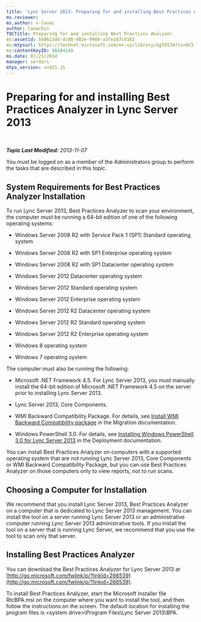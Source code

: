 ```yaml
---
title: 'Lync Server 2013: Preparing for and installing Best Practices Analyzer'
ms.reviewer: 
ms.author: v-lanac
author: lanachin
TOCTitle: Preparing for and installing Best Practices Analyzer
ms:assetid: 550613dd-dc08-482e-9980-a3fe187cd162
ms:mtpsurl: https://technet.microsoft.com/en-us/library/Gg591347(v=OCS.15)
ms:contentKeyID: 48184149
ms.date: 07/23/2014
manager: serdars
mtps_version: v=OCS.15
---
```


<div data-xmlns="http://www.w3.org/1999/xhtml">

<div class="topic" data-xmlns="http://www.w3.org/1999/xhtml" data-msxsl="urn:schemas-microsoft-com:xslt" data-cs="http://msdn.microsoft.com/en-us/">

<div data-asp="http://msdn2.microsoft.com/asp">

# Preparing for and installing Best Practices Analyzer in Lync Server 2013

</div>

<div id="mainSection">

<div id="mainBody">

<span> </span>

_**Topic Last Modified:** 2013-11-07_

You must be logged on as a member of the Administrators group to perform the tasks that are described in this topic.

<div>

## System Requirements for Best Practices Analyzer Installation

To run Lync Server 2013, Best Practices Analyzer to scan your environment, the computer must be running a 64-bit edition of one of the following operating systems:

  - Windows Server 2008 R2 with Service Pack 1 (SP1) Standard operating system

  - Windows Server 2008 R2 with SP1 Enterprise operating system

  - Windows Server 2008 R2 with SP1 Datacenter operating system

  - Windows Server 2012 Datacenter operating system

  - Windows Server 2012 Standard operating system

  - Windows Server 2012 Enterprise operating system

  - Windows Server 2012 R2 Datacenter operating system

  - Windows Server 2012 R2 Standard operating system

  - Windows Server 2012 R2 Enterprise operating system

  - Windows 8 operating system

  - Windows 7 operating system

The computer must also be running the following:

  - Microsoft .NET Framework 4.5. For Lync Server 2013, you must manually install the 64-bit edition of Microsoft .NET Framework 4.5 on the server prior to installing Lync Server 2013.

  - Lync Server 2013, Core Components.

  - WMI Backward Compatibility Package. For details, see [Install WMI Backward Compatibility package](install-wmi-backward-compatibility-package.md) in the Migration documentation.

  - Windows PowerShell 3.0. For details, see [Installing Windows PowerShell 3.0 for Lync Server 2013](lync-server-2013-installing-windows-powershell-3-0.md) in the Deployment documentation.

You can install Best Practices Analyzer on computers with a supported operating system that are not running Lync Server 2013, Core Components or WMI Backward Compatibility Package, but you can use Best Practices Analyzer on those computers only to view reports, not to run scans.

</div>

<div>

## Choosing a Computer for Installation

We recommend that you install Lync Server 2013, Best Practices Analyzer on a computer that is dedicated to Lync Server 2013 management. You can install the tool on a server running Lync Server 2013 or an administrative computer running Lync Server 2013 administrative tools. If you install the tool on a server that is running Lync Server, we recommend that you use the tool to scan only that server.

</div>

<div>

## Installing Best Practices Analyzer

You can download the Best Practices Analyzer for Lync Server 2013 at [http://go.microsoft.com/fwlink/p/?linkId=266539](http://go.microsoft.com/fwlink/p/?linkid=266539).

To install Best Practices Analyzer, start the Microsoft Installer file RtcBPA.msi on the computer where you want to install the tool, and then follow the instructions on the screen. The default location for installing the program files is \<system drive\>\\Program Files\\Lync Server 2013\\BPA.

</div>

</div>

<span> </span>

</div>

</div>

</div>

